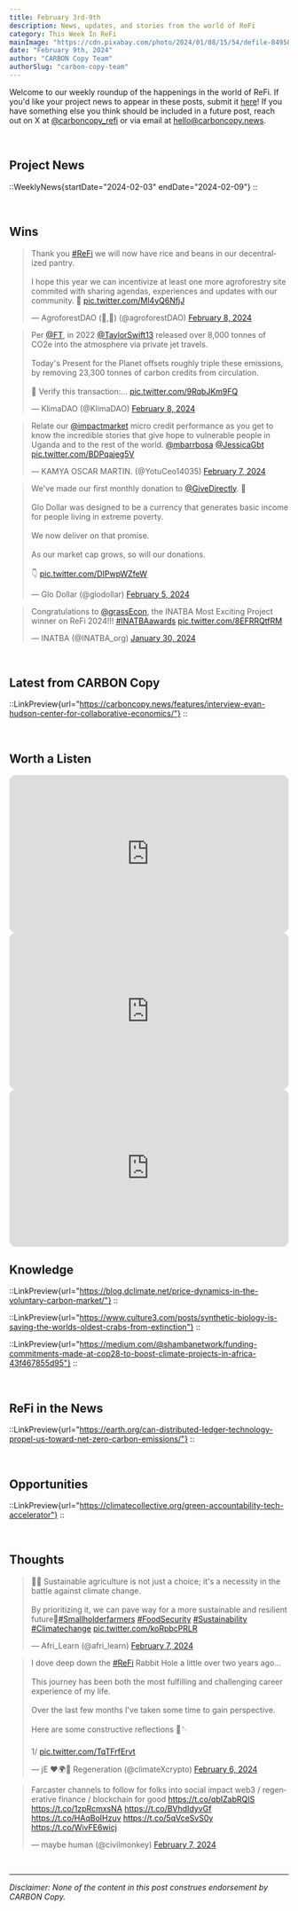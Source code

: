 ```yaml
---
title: February 3rd-9th
description: News, updates, and stories from the world of ReFi
category: This Week In ReFi
mainImage: "https://cdn.pixabay.com/photo/2024/01/08/15/54/defile-8495836_1280.jpg"
date: "February 9th, 2024"
author: "CARBON Copy Team"
authorSlug: "carbon-copy-team"
---
```


Welcome to our weekly roundup of the happenings in the world of ReFi. If you'd like your project news to appear in these posts, submit it [here](https://baserow.io/form/Bvg1VhbZvYjYDyylflMoYvqPA7Gogg1GDeTjzO8ku-o)! If you have something else you think should be included in a future post, reach out on X at [@carboncopy_refi](https://x.com/carboncopy_refi) or via email at hello@carboncopy.news.

<br>

## Project News

::WeeklyNews{startDate="2024-02-03" endDate="2024-02-09"}
::

<br>

## Wins

<blockquote class="twitter-tweet"><p lang="en" dir="ltr">Thank you <a href="https://twitter.com/hashtag/ReFi?src=hash&amp;ref_src=twsrc%5Etfw">#ReFi</a> we will now have rice and beans in our decentralized pantry. <br><br>I hope this year we can incentivize at least one more agroforestry site commited with sharing agendas, experiences and updates with our community. 🌱 <a href="https://t.co/Ml4yQ6NfjJ">pic.twitter.com/Ml4yQ6NfjJ</a></p>&mdash; AgroforestDAO (🌾,🙏) (@agroforestDAO) <a href="https://twitter.com/agroforestDAO/status/1755636949283467587?ref_src=twsrc%5Etfw">February 8, 2024</a></blockquote>

<blockquote class="twitter-tweet"><p lang="en" dir="ltr">Per <a href="https://twitter.com/FT?ref_src=twsrc%5Etfw">@FT</a>, in 2022 <a href="https://twitter.com/taylorswift13?ref_src=twsrc%5Etfw">@TaylorSwift13</a> released over 8,000 tonnes of CO2e into the atmosphere via private jet travels. <br><br>Today&#39;s Present for the Planet offsets roughly triple these emissions, by removing 23,300 tonnes of carbon credits from circulation.<br><br>🔎 Verify this transaction:… <a href="https://t.co/9RqbJKm9FQ">pic.twitter.com/9RqbJKm9FQ</a></p>&mdash; KlimaDAO (@KlimaDAO) <a href="https://twitter.com/KlimaDAO/status/1755682706816393463?ref_src=twsrc%5Etfw">February 8, 2024</a></blockquote>

<blockquote class="twitter-tweet"><p lang="en" dir="ltr">Relate our <a href="https://twitter.com/impactmarket?ref_src=twsrc%5Etfw">@impactmarket</a> micro credit performance as you get to know the incredible stories that give hope to vulnerable people in Uganda and to the rest of the world. <a href="https://twitter.com/mbarrbosa?ref_src=twsrc%5Etfw">@mbarrbosa</a> <a href="https://twitter.com/JessicaGbt?ref_src=twsrc%5Etfw">@JessicaGbt</a> <a href="https://t.co/BDPqajeg5V">pic.twitter.com/BDPqajeg5V</a></p>&mdash; KAMYA OSCAR MARTIN. (@YotuCeo14035) <a href="https://twitter.com/YotuCeo14035/status/1755309297775341879?ref_src=twsrc%5Etfw">February 7, 2024</a></blockquote>

<blockquote class="twitter-tweet"><p lang="en" dir="ltr">We&#39;ve made our first monthly donation to <a href="https://twitter.com/GiveDirectly?ref_src=twsrc%5Etfw">@GiveDirectly</a>. 🥳<br><br>Glo Dollar was designed to be a currency that generates basic income for people living in extreme poverty.<br><br>We now deliver on that promise.<br><br>As our market cap grows, so will our donations.<br><br>👇 <a href="https://t.co/DIPwpWZfeW">pic.twitter.com/DIPwpWZfeW</a></p>&mdash; Glo Dollar (@glodollar) <a href="https://twitter.com/glodollar/status/1754543303327133877?ref_src=twsrc%5Etfw">February 5, 2024</a></blockquote>

<blockquote class="twitter-tweet"><p lang="en" dir="ltr">Congratulations to <a href="https://twitter.com/grassEcon?ref_src=twsrc%5Etfw">@grassEcon</a>, the INATBA Most Exciting Project winner on ReFi 2024!!! <a href="https://twitter.com/hashtag/INATBAawards?src=hash&amp;ref_src=twsrc%5Etfw">#INATBAawards</a> <a href="https://t.co/8EFRRQtfRM">pic.twitter.com/8EFRRQtfRM</a></p>&mdash; INATBA (@INATBA_org) <a href="https://twitter.com/INATBA_org/status/1752436202592993313?ref_src=twsrc%5Etfw">January 30, 2024</a></blockquote>

<br>

## Latest from CARBON Copy

::LinkPreview{url="https://carboncopy.news/features/interview-evan-hudson-center-for-collaborative-economics/"}
::

<br>

## Worth a Listen

<iframe width="100%" style="border-radius:12px; aspect-ratio: 16/9" src="https://www.youtube.com/embed/DOvYiMDPILU?si=5gc0RHcM8NbC0FZ5" title="YouTube video player" frameborder="0" allow="accelerometer; autoplay; clipboard-write; encrypted-media; gyroscope; picture-in-picture; web-share" allowfullscreen></iframe>

<br>

<iframe width="100%" style="border-radius:12px; aspect-ratio: 16/9" src="https://www.youtube.com/embed/GC43Wr1bNJ8?si=Q3DB2ea4QfewxYcc" title="YouTube video player" frameborder="0" allow="accelerometer; autoplay; clipboard-write; encrypted-media; gyroscope; picture-in-picture; web-share" allowfullscreen></iframe>

<br>

<iframe width="100%" style="border-radius:12px; aspect-ratio: 16/9" src="https://www.youtube.com/embed/dcjBeKb6y0I?si=SL81OplYBbIsAsZY" title="YouTube video player" frameborder="0" allow="accelerometer; autoplay; clipboard-write; encrypted-media; gyroscope; picture-in-picture; web-share" allowfullscreen></iframe>

<br>

## Knowledge

::LinkPreview{url="https://blog.dclimate.net/price-dynamics-in-the-voluntary-carbon-market/"}
::

::LinkPreview{url="https://www.culture3.com/posts/synthetic-biology-is-saving-the-worlds-oldest-crabs-from-extinction"}
::

::LinkPreview{url="https://medium.com/@shambanetwork/funding-commitments-made-at-cop28-to-boost-climate-projects-in-africa-43f467855d95"}
::

<br>

## ReFi in the News

::LinkPreview{url="https://earth.org/can-distributed-ledger-technology-propel-us-toward-net-zero-carbon-emissions/"}
::

<br>

## Opportunities

::LinkPreview{url="https://climatecollective.org/green-accountability-tech-accelerator"}
::

<br>

## Thoughts

<blockquote class="twitter-tweet"><p lang="en" dir="ltr">🌴🌴 Sustainable agriculture is not just a choice; it&#39;s a necessity in the battle against climate change.<br><br>By prioritizing it, we can pave way for a more sustainable and resilient future🌴<a href="https://twitter.com/hashtag/Smallholderfarmers?src=hash&amp;ref_src=twsrc%5Etfw">#Smallholderfarmers</a> <a href="https://twitter.com/hashtag/FoodSecurity?src=hash&amp;ref_src=twsrc%5Etfw">#FoodSecurity</a> <a href="https://twitter.com/hashtag/Sustainability?src=hash&amp;ref_src=twsrc%5Etfw">#Sustainability</a> <a href="https://twitter.com/hashtag/Climatechange?src=hash&amp;ref_src=twsrc%5Etfw">#Climatechange</a> <a href="https://t.co/koRpbcPRLR">pic.twitter.com/koRpbcPRLR</a></p>&mdash; Afri_Learn (@afri_learn) <a href="https://twitter.com/afri_learn/status/1755183862970253741?ref_src=twsrc%5Etfw">February 7, 2024</a></blockquote>

<blockquote class="twitter-tweet"><p lang="en" dir="ltr">I dove deep down the <a href="https://twitter.com/hashtag/ReFi?src=hash&amp;ref_src=twsrc%5Etfw">#ReFi</a> Rabbit Hole a little over two years ago...<br><br>This journey has been both the most fulfilling and challenging career experience of my life.<br><br>Over the last few months I&#39;ve taken some time to gain perspective.<br><br>Here are some constructive reflections 🧵🪡<br><br>1/ <a href="https://t.co/TqTFrfErvt">pic.twitter.com/TqTFrfErvt</a></p>&mdash; jE ❤️🌍🙏 Regeneration (@climateXcrypto) <a href="https://twitter.com/climateXcrypto/status/1754761920543158712?ref_src=twsrc%5Etfw">February 6, 2024</a></blockquote>

<blockquote class="twitter-tweet"><p lang="en" dir="ltr">Farcaster channels to follow for folks into social impact web3 / regenerative finance / blockchain for good <a href="https://t.co/qbIZabRQIS">https://t.co/qbIZabRQIS</a> <a href="https://t.co/1zpRcmxsNA">https://t.co/1zpRcmxsNA</a> <a href="https://t.co/BVhdIdyvGf">https://t.co/BVhdIdyvGf</a> <a href="https://t.co/HAqBoIHzuv">https://t.co/HAqBoIHzuv</a> <a href="https://t.co/5qVceSvS0y">https://t.co/5qVceSvS0y</a> <a href="https://t.co/WivFE6wicj">https://t.co/WivFE6wicj</a></p>&mdash; maybe human (@civilmonkey) <a href="https://twitter.com/civilmonkey/status/1755190556882251899?ref_src=twsrc%5Etfw">February 7, 2024</a></blockquote>

<br>    

***

*Disclaimer: None of the content in this post construes endorsement by CARBON Copy.*  
